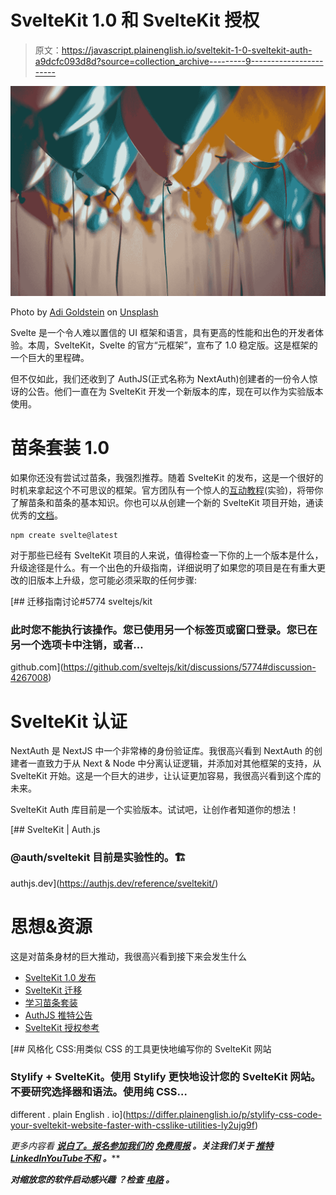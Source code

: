 # SvelteKit 1.0 和 SvelteKit 授权

> 原文：<https://javascript.plainenglish.io/sveltekit-1-0-sveltekit-auth-a9dcfc093d8d?source=collection_archive---------9----------------------->

![](img/8afd98a1b9e11fef9a575e92cf76d2e6.png)

Photo by [Adi Goldstein](https://unsplash.com/@adigold1?utm_source=medium&utm_medium=referral) on [Unsplash](https://unsplash.com?utm_source=medium&utm_medium=referral)

Svelte 是一个令人难以置信的 UI 框架和语言，具有更高的性能和出色的开发者体验。本周，SvelteKit，Svelte 的官方“元框架”，宣布了 1.0 稳定版。这是框架的一个巨大的里程碑。

但不仅如此，我们还收到了 AuthJS(正式名称为 NextAuth)创建者的一份令人惊讶的公告。他们一直在为 SvelteKit 开发一个新版本的库，现在可以作为实验版本使用。

# **苗条套装 1.0**

如果你还没有尝试过苗条，我强烈推荐。随着 SvelteKit 的发布，这是一个很好的时机来拿起这个不可思议的框架。官方团队有一个惊人的[互动教程](https://learn.svelte.dev/)(实验)，将带你了解苗条和苗条的基本知识。你也可以从创建一个新的 SvelteKit 项目开始，通读优秀的[文档](https://kit.svelte.dev/docs/introduction)。

```
npm create svelte@latest
```

对于那些已经有 SvelteKit 项目的人来说，值得检查一下你的上一个版本是什么，升级途径是什么。有一个出色的升级指南，详细说明了如果您的项目是在有重大更改的旧版本上升级，您可能必须采取的任何步骤:

[](https://github.com/sveltejs/kit/discussions/5774#discussion-4267008) [## 迁移指南讨论#5774 sveltejs/kit

### 此时您不能执行该操作。您已使用另一个标签页或窗口登录。您已在另一个选项卡中注销，或者…

github.com](https://github.com/sveltejs/kit/discussions/5774#discussion-4267008) 

# **SvelteKit 认证**

NextAuth 是 NextJS 中一个非常棒的身份验证库。我很高兴看到 NextAuth 的创建者一直致力于从 Next & Node 中分离认证逻辑，并添加对其他框架的支持，从 SvelteKit 开始。这是一个巨大的进步，让认证更加容易，我很高兴看到这个库的未来。

SvelteKit Auth 库目前是一个实验版本。试试吧，让创作者知道你的想法！

 [## SvelteKit | Auth.js

### @auth/sveltekit 目前是实验性的。🏗

authjs.dev](https://authjs.dev/reference/sveltekit/) 

# **思想&资源**

这是对苗条身材的巨大推动，我很高兴看到接下来会发生什么

*   [SvelteKit 1.0 发布](https://svelte.dev/blog/announcing-sveltekit-1.0)
*   [SvelteKit 迁移](https://github.com/sveltejs/kit/discussions/5774#discussion-4267008)
*   [学习苗条套装](https://learn.svelte.dev/)
*   [AuthJS 推特公告](https://twitter.com/balazsorban44/status/1603082914362986496)
*   [SvelteKit 授权参考](https://authjs.dev/reference/sveltekit/)

[](https://differ.plainenglish.io/p/stylify-css-code-your-sveltekit-website-faster-with-csslike-utilities-ly2ujg9f) [## 风格化 CSS:用类似 CSS 的工具更快地编写你的 SvelteKit 网站

### Stylify + SvelteKit。使用 Stylify 更快地设计您的 SvelteKit 网站。不要研究选择器和语法。使用纯 CSS…

different . plain English . io](https://differ.plainenglish.io/p/stylify-css-code-your-sveltekit-website-faster-with-csslike-utilities-ly2ujg9f) 

*更多内容看* [***说白了。报名参加我们的***](https://plainenglish.io/) **[***免费周报***](http://newsletter.plainenglish.io/) *。关注我们关于* [***推特***](https://twitter.com/inPlainEngHQ)[***LinkedIn***](https://www.linkedin.com/company/inplainenglish/)*[***YouTube***](https://www.youtube.com/channel/UCtipWUghju290NWcn8jhyAw)*[***不和***](https://discord.gg/GtDtUAvyhW) ***。*******

*****对缩放您的软件启动感兴趣*** *？检查* [***电路***](https://circuit.ooo?utm=publication-post-cta) *。***